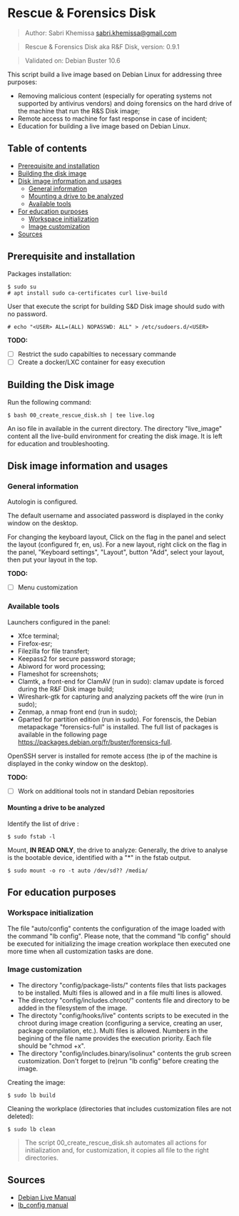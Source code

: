 # Rescue & Forensics Disk
>Author: Sabri Khemissa sabri.khemissa@gmail.com

> Rescue & Forensics Disk aka R&F Disk, version: 0.9.1

> Validated on: Debian Buster 10.6

This script build a live image based on Debian Linux for addressing three purposes:
- Removing malicious content (especially for operating systems not supported by antivirus vendors) and doing forensics on the hard drive of the machine that run the R&S Disk image;
- Remote access to machine for fast response in case of incident;
- Education for building a live image based on Debian Linux.

## Table of contents

* [Prerequisite and installation](#prerequisite-and-installation)
* [Building the disk image](#building-the-disk-image)
* [Disk image information and usages](#disk-image-information-and-usages)
  * [General information](#general-information)
  * [Mounting a drive to be analyzed](#mounting-a-drive-to-be-analyzed)
  * [Available tools](#available-tools)
* [For education purposes](#for-education-purposes)
  * [Workspace initialization](#workspace-initialization)
  * [Image customization](#image-customization)
* [Sources](#sources)

## Prerequisite and installation
Packages installation:
```
$ sudo su
# apt install sudo ca-certificates curl live-build
```
User that execute the script for building S&D Disk image should sudo with no password.
 ```
 # echo "<USER> ALL=(ALL) NOPASSWD: ALL" > /etc/sudoers.d/<USER>
```
 **TODO:**
 - [ ] Restrict the sudo capabilties to necessary commande
 - [ ] Create a docker/LXC container for easy execution

## Building the Disk image

Run the following command:
```
$ bash 00_create_rescue_disk.sh | tee live.log
```
An iso file in available in the current directory.
The directory "live_image" content all the live-build environment for creating the disk image.
It is left for education and troubleshooting.
## Disk image information and usages

### General information
Autologin is configured.

The default username and associated password is displayed in the conky window on the desktop.

For changing the keyboard layout,
Click on the flag in the panel and select the layout (configured fr, en, us).
For a new layout, right click on the flag in the panel, "Keyboard settings", "Layout", button "Add", select your layout, then put your layout in the top.

 **TODO:**
 - [ ] Menu customization 

### Available tools
Launchers configured in the panel:
- Xfce terminal;
- Firefox-esr;
- Filezilla for file transfert;
- Keepass2 for secure password storage;
- Abiword for word processing;
- Flameshot for screenshots;
- Clamtk, a front-end for ClamAV (run in sudo): clamav update is forced during the R&F Disk image build;
- Wireshark-gtk for capturing and analyzing packets off the wire (run in sudo);
- Zenmap, a nmap front end (run in sudo);
- Gparted for partition edition (run in sudo).
For forenscis, the Debian metapackage "forensics-full" is installed. The full list of packages is available in the following page https://packages.debian.org/fr/buster/forensics-full.

OpenSSH server is installed for remote access (the ip of the machine is displayed in the conky window on the desktop).

 **TODO:**
 - [ ] Work on additional tools not in standard Debian repositories

#### Mounting a drive to be analyzed
Identify the list of drive :
 ```
 $ sudo fstab -l
```
Mount, **IN READ ONLY**, the drive to analyze:
Generally, the drive to analyse is the bootable device, identified with a "*" in the fstab output.
 ```
 $ sudo mount -o ro -t auto /dev/sd?? /media/
```
## For education purposes
### Workspace initialization
The file "auto/config" contents the configuration of the image loaded with the command "lb config". Please note, that the command "lb config" should be executed for initializing the image creation workplace then executed one more time when all customization tasks are done.

### Image customization
- The directory "config/package-lists/" contents files that lists packages to be installed. Multi files is allowed and in a file multi lines is allowed.
- The directory "config/includes.chroot/" contents file and directory to be added in the filesystem of the image.
- The directoty "config/hooks/live" contents scripts to be executed in the chroot during image creation (configuring a service, creating an user, package compilation, etc.). Multi files is allowed. Numbers in the begining of the file name provides the execution priority. Each file should be "chmod +x".
- The directory "config/includes.binary/isolinux" contents the grub screen customization.
Don't forget to (re)run "lb config" before creating the image.

Creating the image:
 ```
 $ sudo lb build
```
Cleaning the workplace (directories that includes customization files are not deleted):
 ```
 $ sudo lb clean
```

> The script 00_create_rescue_disk.sh automates all actions for initialization and, for customization, it copies all file to the right directories.

## Sources
- [Debian Live Manual](https://live-team.pages.debian.net/live-manual/html/live-manual/index.en.html)
- [lb_config manual](https://manpages.debian.org/buster/live-build/lb_config.1.en.html)

